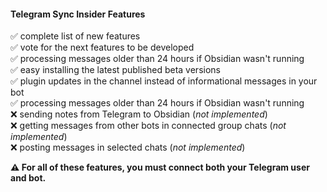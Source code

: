 #### Telegram Sync Insider Features

✅ complete list of new features<br/>
✅ vote for the next features to be developed<br/>
✅ processing messages older than 24 hours if Obsidian wasn't running<br/>
✅ easy installing the latest published beta versions<br/>
✅ plugin updates in the channel instead of informational messages in your bot<br/>
✅ processing messages older than 24 hours if Obsidian wasn't running<br/>
❌ sending notes from Telegram to Obsidian (_not implemented_)<br/>
❌ getting messages from other bots in connected group chats (_not implemented_)<br/>
❌ posting messages in selected chats (_not implemented_)<br/>

**⚠ For all of these features, you must connect both your Telegram user and bot.**
